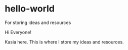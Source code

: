 # hello-world
For storing ideas and resources

Hi Everyone!

Kasia here. This is where I store my ideas and resources.
